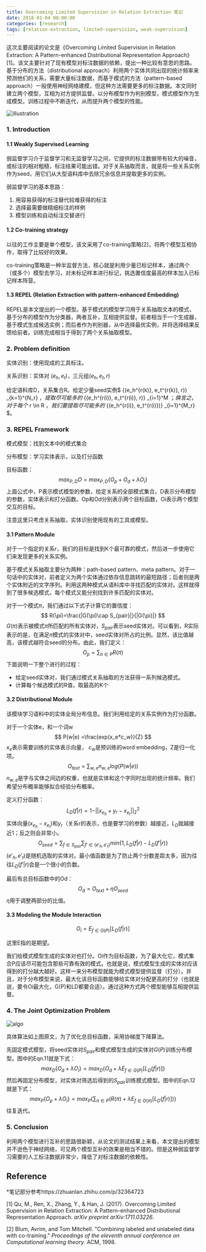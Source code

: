```yaml
---
title: Overcoming Limited Supervision in Relation Extraction 笔记
date: 2018-01-04 08:00:00
categories: [research]
tags: [relation-extraction, limited-supervision, weak-supervision]
---
```


这次主要阅读的论文是《Overcoming Limited Supervision in Relation Extraction: A Pattern-enhanced Distributional Representation Approach》[1]。该文主要针对了现有模型对标注数据的依赖，提出一种比较有意思的思路。基于分布的方法（distributional approach）利用两个实体共同出现的统计频率来预测他们的关系，需要大量标注数据，而基于模式的方法（pattern-based approach）一般使用神经网络建模，但这种方法需要更多的标注数据。本文同时建立两个模型，互相为对方提供监督。以分布模型作为判别模型，模式模型作为生成模型。训练过程中不断迭代，从而提升两个模型的性能。

![illustration](http://oi4yiqiop.bkt.clouddn.com/2018-03-12-201441.jpg)

### 1. Introduction

#### 1.1 Weakly Supervised Learning

弱监督学习介于监督学习和无监督学习之间，它提供的标注数据带有较大的噪音，或标注的相对粗糙，标注结果可能出错。对于关系抽取而言，就是将一些关系实例作为seed，用它们从大型语料库中去除冗余信息并提取更多的实例。

弱监督学习的基本思路：

1. 用容易获得的标注替代较难获得的标注
2. 选择最需要做精细标注的样例
3. 模型训练和自动标注交替进行

#### 1.2 Co-training strategy

以往的工作主要是单个模型，该文采用了co-training策略[2]，将两个模型互相协作，取得了比较好的效果。

co-training策略是一种半监督方法，核心就是利用少量已标记样本，通过两个（或多个）模型去学习，对未标记样本进行标记，挑选置信度最高的样本加入已标记样本阵营。

#### 1.3 REPEL (Relation Extraction with pattern-enhanced Embedding)

REPEL是本文提出的一个模型。基于模式的模型学习用于关系抽取文本的模式，基于分布的模型作为分类器，两者互补，互相提供监督。前者相当于一个生成器，基于模式生成候选实例；而后者作为判别器，从中选择最优实例，并将选择结果反馈给前者。训练完成相当于得到了两个关系抽取模型。

### 2. Problem definition

实体识别：使用现成的工具标注。

关系识别：实体对 $(e_h, e_t)$，三元组$(e_h, e_t, r)$

给定语料库D，关系集合R。给定少量seed实例$ \{(e_h^{r(k)}, e_t^{r(k)}, r)\} _{k=1}^{N_r} $，提取尽可能多的$ \{(e_h^{r(i)}, e_t^{r(i)}, r)\} _{i=1}^M $；换言之，对于每个$ r \in R $，我们要提取尽可能多的$ \{(e_h^{r(i)}, e_t^{r(i)})\} _{i=1}^{M_r} $。

### 3. REPEL Framework

模式模型：找到文本中的模式集合

分布模型：学习实体表示，以及打分函数

目标函数：
$$
max_{P,D}O = max_{P,D}\{O_p + O_d + \lambda O_i\}
$$
上面公式中，P表示模式模型的参数，给定关系的全部模式集合。D表示分布模型的参数，实体表示和打分函数。Op和Od分别表示两个目标函数，Oi表示两个模型交互的目标。

注意这里只考虑关系抽取，实体识别使用现有的工具或模型。

#### 3.1 Pattern Module

对于一个指定的关系r，我们的目标是找到K个最可靠的模式，然后进一步使用它们来发现更多的关系实例。

基于模式关系抽取主要分为两种：path-based pattern、meta pattern。对于一句话中的实体对，前者定义为两个实体通过依存信息跳转的最短路径；后者则是两个实体附近的文字序列。利用这两种模式从语料库中寻找匹配的实体对。这样就得到了很多候选模式，每个模式又能分别找到许多匹配的实体对。

对于一个模式$\pi$，我们通过以下式子计算它的置信度：
$$
R(\pi)=\frac{|G(\pi)\cap S_{pair}|}{|G(\pi)|}
$$
$G(\pi)$表示被模式$\pi$所匹配的所有实体对，$S_{pair}$表示seed实体对。可以看到，R实际表示的是，在满足$\pi$模式的实体对中，seed实体对所占的比例。显然，该比值越高，该模式越符合seed的分布。由此，我们定义：
$$
O_p = \sum_{\pi \in P}R(\pi)
$$
下面说明一下整个进行的过程：

- 给定seed实体对，我们通过模式关系抽取的方法获得一系列候选模式。
- 计算每个候选模式的R值，取最高的K个

#### 3.2 Distributional Module

该模块学习语料中的实体全局分布信息。我们利用给定的关系实例作为打分函数。

对于一个实体e，和一个词w
$$
P(w|e) =\frac{exp(x_e*c_w)}{Z}
$$
$x_e$表示需要训练的实体表示向量， $c_w$是预训练的word embedding，Z是归一化项。
$$
O_{text} = \sum_{w,e}n_{w,e}log(P(w|e))
$$
$n_{w,e}$是字与实体之间边的权重，也就是实体和这个字同时出现的统计频率。我们希望分布概率能够拟合经验分布概率。

定义打分函数：
$$
L_D(f|r)=1-||x_{e_h} + y_r- x_{e_t} ||^2_2
$$
实体向量$(x_{e_h} - x_{e_t})$和$y_r$（关系r的表示，也是要学习的参数）越接近，$L_D$就越接近1；反之则会非常小。
$$
O_{seed} = \sum_{f\in S_{pair}} \sum_{f'\in(e'_h,e'_t)} {min\{1, L_D(f|r) - L_D(f'|r)\}}
$$
$(e'_h,e'_t)$是随机选取的实体对。最小值函数是为了防止两个分数差距太多，因为往往$L_D(f'|r)$会是一个很小的负数。

最后有总目标函数中的Od：
$$
O_d = O_{text} + \eta O_{seed}
$$
$\eta$用于调整两部分的比值。

#### 3.3 Modeling the Module Interaction

$$
O_i = E_{f\in G(P)}[L_D(f|r)]
$$

这里E指的是期望。

我们给模式模型生成的实体对也打分。Oi作为目标函数，为了最大化它，模式集合P应该尽可能包含那些可靠有效的模式。也就是说，模式模型生成的实体对应该得到的打分越大越好。这样一来分布模型就能为模式模型提供监督（打分）。并且，对于分布模型来说，最大化该目标函数能够给实体对分配更高的打分（也就是说，要令Oi最大化，G(P)和LD都要合适）。通过这种方式两个模型能够互相提供监督。

### 4. The Joint Optimization Problem

![algo](http://oi4yiqiop.bkt.clouddn.com/2018-03-12-201444.jpg)

具体算法如上图原文，为了优化总目标函数，采用协梯度下降算法。

先固定模式模型，将seed实体对$S_{pair}$和模式模型生成的实体对$G(P)$训练分布模型。图中的Eqn.11就是下式：
$$
max_D \{ O_d + \lambda O_i \} = max_D \{ O_d + \lambda E_{f \in G(P)}[L_D(f|r)] \}
$$
然后再固定分布模型，对实体对筛选后得到的$S_{pair}$训练模式模型。图中的Eqn.12就是下式：
$$
max_P \{ O_p + \lambda O_i \} = max_P \{ \sum_{\pi \in P}(R(\pi) + \lambda E_{f \in G(\pi)}[L_D(f|r)]) \}
$$
往复迭代。

### 5. Conclusion

利用两个模型进行互补的思路很新颖，从论文的测试结果上来看，本文提出的模型并不逊色于神经网络，可见两个模型互补的效果是相当不错的。但是这种弱监督学习需要的人工标注数据非常少，降低了对标注数据的依赖性。

## Reference

\*笔记部分参考https://zhuanlan.zhihu.com/p/32364723

[1] Qu, M., Ren, X., Zhang, Y., & Han, J. (2017). Overcoming Limited Supervision in Relation Extraction: A Pattern-enhanced Distributional Representation Approach. *arXiv preprint arXiv:1711.03226*.

[2] Blum, Avrim, and Tom Mitchell. "Combining labeled and unlabeled data with co-training." *Proceedings of the eleventh annual conference on Computational learning theory*. ACM, 1998.

